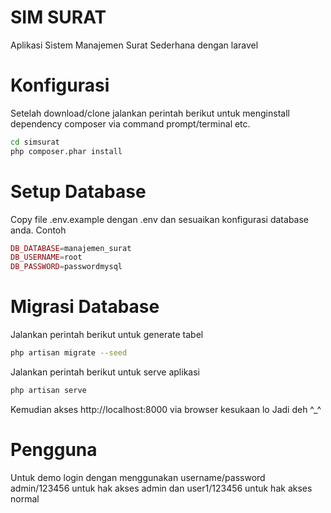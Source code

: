 # SIM SURAT
Aplikasi Sistem Manajemen Surat Sederhana dengan laravel

# Konfigurasi
Setelah download/clone jalankan perintah berikut untuk menginstall dependency composer via command prompt/terminal etc.

```bash
cd simsurat
php composer.phar install
```

# Setup Database
Copy file .env.example dengan .env dan sesuaikan konfigurasi database anda. Contoh
```php
DB_DATABASE=manajemen_surat
DB_USERNAME=root
DB_PASSWORD=passwordmysql
```

# Migrasi Database
Jalankan perintah berikut untuk generate tabel
```bash
php artisan migrate --seed
```
Jalankan perintah berikut untuk serve aplikasi

```bash
php artisan serve
```
Kemudian akses http://localhost:8000 via browser kesukaan lo
Jadi deh ^_^

# Pengguna
Untuk demo login dengan menggunakan username/password admin/123456 untuk hak akses admin dan user1/123456 untuk hak akses normal
